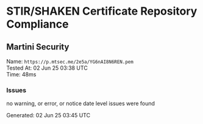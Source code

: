 # STIR/SHAKEN Certificate Repository Compliance

## Martini Security

Name: `https://p.mtsec.me/2e5a/YG6nAI8N6REN.pem`\
Tested At: 02 Jun 25 03:38 UTC\
Time: 48ms

### Issues

no warning, or error, or notice date level issues were found

Generated: 02 Jun 25 03:45 UTC